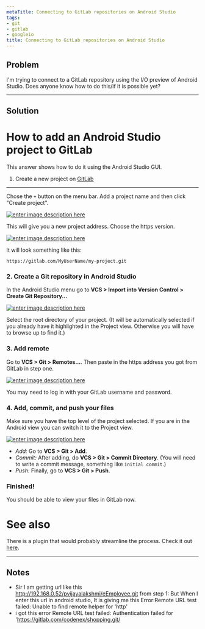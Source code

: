 ```yaml
---
metaTitle: Connecting to GitLab repositories on Android Studio
tags:
- git
- gitlab
- googleio
title: Connecting to GitLab repositories on Android Studio
---
```


## Problem

I'm trying to connect to a GitLab repository using the I/O preview of Android Studio. Does anyone know how to do this/if it is possible yet?



---

## Solution

How to add an Android Studio project to GitLab
==============================================


This answer shows how to do it using the Android Studio GUI.


1. Create a new project on [GitLab](https://gitlab.com)
-------------------------------------------------------


Chose the `+` button on the menu bar. Add a project name and then click "Create project".


[![enter image description here](https://i.stack.imgur.com/I4oLD.png)](https://i.stack.imgur.com/I4oLD.png)


This will give you a new project address. Choose the https version.


[![enter image description here](https://i.stack.imgur.com/YOcmq.png)](https://i.stack.imgur.com/YOcmq.png)


It will look something like this:



```
https://gitlab.com/MyUserName/my-project.git

```

### 2. Create a Git repository in Android Studio


In the Android Studio menu go to **VCS > Import into Version Control > Create Git Repository...**


[![enter image description here](https://i.stack.imgur.com/Vxy7U.png)](https://i.stack.imgur.com/Vxy7U.png)


Select the root directory of your project. (It will be automatically selected if you already have it highlighted in the Project view. Otherwise you will have to browse up to find it.)


### 3. Add remote


Go to **VCS > Git > Remotes...**. Then paste in the https address you got from GitLab in step one.


[![enter image description here](https://i.stack.imgur.com/hEArD.png)](https://i.stack.imgur.com/hEArD.png)


You may need to log in with your GitLab username and password.


### 4. Add, commit, and push your files


Make sure you have the top level of the project selected. If you are in the Android view you can switch it to the Project view.


[![enter image description here](https://i.stack.imgur.com/YQVRE.png)](https://i.stack.imgur.com/YQVRE.png)


* *Add:* Go to **VCS > Git > Add**.
* *Commit:* After adding, do **VCS > Git > Commit Directory**. (You will need to write a commit message, something like `initial commit`.)
* *Push:* Finally, go to **VCS > Git > Push**.


### Finished!


You should be able to view your files in GitLab now.


See also
========


There is a plugin that would probably streamline the process. Check it out [here](https://plugins.jetbrains.com/plugin/7975-gitlab-projects). 



---

## Notes

-  Sir I am getting url like this http://192.168.0.52/pvijayalakshmi/eEmployee.git from step 1: But When I enter this url in android studio, It is giving me this Error:Remote URL test failed: Unable to find remote helper for 'http'
- i got this error Remote URL test failed: Authentication failed for 'https://gitlab.com/codenex/shopping.git/
